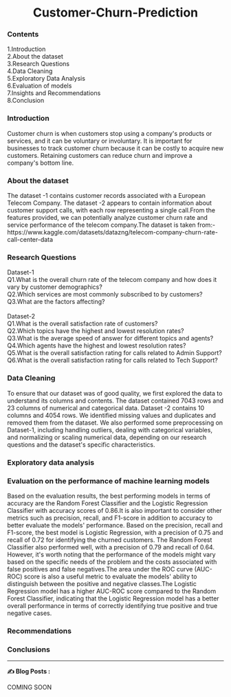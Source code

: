 <h1 align="center">Customer-Churn-Prediction</h1>

<h3>Contents</h3>
1.Introduction
<br/>
2.About the dataset
<br/>
3.Research Questions
<br/>
4.Data Cleaning
<br/>
5.Exploratory Data Analysis
<br/>
6.Evaluation of models
<br/>
7.Insights and Recommendations
<br/>
8.Conclusion
<br/>
<h3>Introduction</h3>
Customer churn is when customers stop using a company's products or services, and it can be voluntary or involuntary. It is important for businesses to track customer churn because it can be costly to acquire new customers. Retaining customers can reduce churn and improve a company's bottom line.
<h3>About the dataset</h3>
The dataset -1 contains customer records associated with a European Telecom Company. The dataset -2 appears to contain information about customer support calls, with each row representing a single call.From the features provided, we can potentially analyze customer churn rate and service performance of the telecom company.The dataset is taken from:-
<br/>
https://www.kaggle.com/datasets/datazng/telecom-company-churn-rate-call-center-data
<br/>
<h3>Research Questions</h3>
Dataset-1
<br/>
Q1.What is the overall churn rate of the telecom company and how does it vary by customer demographics?
<br/>
Q2.Which services are most commonly subscribed to by customers?
<br/>
Q3.What are the factors affecting?
<br/>
<br/>
Dataset-2
<br/>
Q1.What is the overall satisfaction rate of customers?
<br/>
Q2.Which topics have the highest and lowest resolution rates? 
<br/>
Q3.What is the average speed of answer for different topics and agents?
<br/>
Q4.Which agents have the highest and lowest resolution rates?
<br/>
Q5.What is the overall satisfaction rating for calls related to Admin Support?
<br/>
Q6.What is the overall satisfaction rating for calls related to Tech Support?
<h3>Data Cleaning</h3>
To ensure that our dataset was of good quality, we first explored the data to understand its columns and contents. The dataset contained 7043 rows and 23 columns of numerical and categorical data. Dataset -2 contains 10 columns and 4054 rows. We identified missing values and duplicates and removed them from the dataset. We also performed some preprocessing on Dataset-1, including handling outliers, dealing with categorical variables, and normalizing or scaling numerical data, depending on our research questions and the dataset's specific characteristics.
<h3>Exploratory data analysis</h3>

<h3>Evaluation on the performance of machine learning models</h3>
Based on the evaluation results, the best performing models in terms of accuracy are the Random Forest Classifier and the Logistic Regression Classifier with accuracy scores of 0.86.It is also important to consider other metrics such as precision, recall, and F1-score in addition to accuracy to better evaluate the models' performance. Based on the precision, recall and F1-score, the best model is Logistic Regression, with a precision of 0.75 and recall of 0.72 for identifying the churned customers. The Random Forest Classifier also performed well, with a precision of 0.79 and recall of 0.64. However, it's worth noting that the performance of the models might vary based on the specific needs of the problem and the costs associated with false positives and false negatives.The area under the ROC curve (AUC-ROC) score is also a useful metric to evaluate the models' ability to distinguish between the positive and negative classes.The Logistic Regression model has a higher AUC-ROC score compared to the Random Forest Classifier, indicating that the Logistic Regression model has a better overall performance in terms of correctly identifying true positive and true negative cases.
<h3>Recommendations</h3>
<h3>Conclusions</h3>



-----

**✍️ Blog Posts :**

COMING SOON



